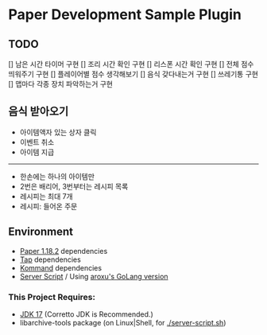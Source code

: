 # Paper Development Sample Plugin

## TODO

[] 남은 시간 타이머 구현
[] 조리 시간 확인 구현
[] 리스폰 시간 확인 구현
[] 전체 점수 띄워주기 구현
[] 플레이어별 점수 생각해보기
[] 음식 갖다내는거 구현
[] 쓰레기통 구현
[] 맵마다 각종 장치 파악하는거 구현

## 음식 받아오기
- 아이템액자 있는 상자 클릭
- 이벤트 취소
- 아이템 지급

---

- 한손에는 하나의 아이템만
- 2번은 배리어, 3번부터는 레시피 목록
- 레시피는 최대 7개
- 레시피: 들어온 주문

## Environment

- [Paper 1.18.2](https://papermc.io/downloads) dependencies
- [Tap](https://github.com/monun/tap) dependencies
- [Kommand](https://github.com/monun/kommand/) dependencies
- [Server Script](https://github.com/monun/server-script) / Using [aroxu's GoLang version](https://github.com/aroxu/server-script/)

### This Project Requires:

- [JDK 17](https://docs.aws.amazon.com/corretto/latest/corretto-17-ug/downloads-list.html) (Corretto JDK is Recommended.)
- libarchive-tools package (on Linux|Shell, for [./server-script.sh](./server-script.sh))

